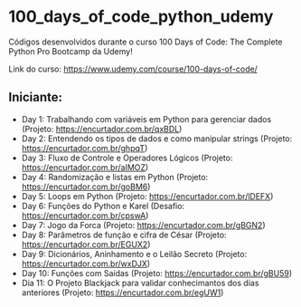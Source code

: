 # 100_days_of_code_python_udemy
 Códigos desenvolvidos durante o curso 100 Days of Code: The Complete Python Pro Bootcamp da Udemy!
 
 Link do curso: https://www.udemy.com/course/100-days-of-code/
 ## Iniciante:
 - Day 1: Trabalhando com variáveis em Python para gerenciar dados (Projeto: https://encurtador.com.br/qxBDL)
 - Day 2: Entendendo os tipos de dados e como manipular strings (Projeto: https://encurtador.com.br/ghpqT)
 - Day 3: Fluxo de Controle e Operadores Lógicos (Projeto: https://encurtador.com.br/aIMOZ)
 - Day 4: Randomização e listas em Python (Projeto: https://encurtador.com.br/goBM6)
 - Day 5: Loops em Python (Projeto: https://encurtador.com.br/lDEFX)
 - Day 6: Funções do Python e Karel (Desafio: https://encurtador.com.br/cpswA)
 - Day 7: Jogo da Forca (Projeto: https://encurtador.com.br/gBGN2)
 - Day 8: Parâmetros de função e cifra de César (Projeto: https://encurtador.com.br/EGUX2)
 - Day 9: Dicionários, Aninhamento e o Leilão Secreto (Projeto: https://encurtador.com.br/wxDJX)
 - Day 10: Funções com Saídas (Projeto: https://encurtador.com.br/gBU59)
 - Dia 11: O Projeto Blackjack para validar conhecimantos dos dias anteriores (Projeto: https://encurtador.com.br/egUW1)
